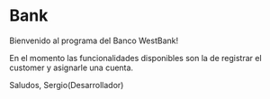 # Bank

Bienvenido al programa del Banco WestBank!

En el momento las funcionalidades disponibles son la de registrar el customer y asignarle una cuenta.

Saludos,
Sergio(Desarrollador)
